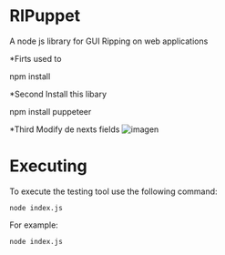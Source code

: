 # RIPuppet
A node js library for GUI Ripping on web applications

*Firts  used to


npm install

*Second  Install this libary


npm install puppeteer


*Third Modify de nexts  fields
![imagen](https://user-images.githubusercontent.com/111519973/200208441-b85432a1-b15d-41d8-9a44-0a758f42e39e.png)


# Executing
To execute the testing tool use the following command:

```
node index.js 

```

For example:

```
node index.js 
```
